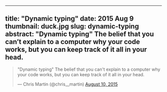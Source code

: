 --------------------------------------------------------------------------------
title:     "Dynamic typing"
date:      2015 Aug 9
thumbnail: duck.jpg
slug:      dynamic-typing
abstract:  "Dynamic typing" The belief that you can’t explain to a computer
           why your code works, but you can keep track of it all in your head.
--------------------------------------------------------------------------------

<blockquote class="twitter-tweet" lang="en">
  <p lang="en" dir="ltr">
    "Dynamic typing" The belief that you can't explain to a computer why your
    code works, but you can keep track of it all in your head.
  </p>— Chris Martin (@chris__martin)
  <a href="https://twitter.com/chris__martin/status/630532950484881412">
    August 10, 2015
  </a>
</blockquote>

<script async src="//platform.twitter.com/widgets.js" charset="utf-8"></script>
